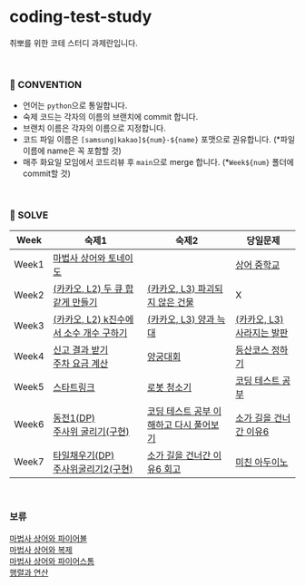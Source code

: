 # coding-test-study
취뽀를 위한 코테 스터디 과제란입니다.

<br/>

### 🍃 CONVENTION
- 언어는 `python`으로 통일합니다.
- 숙제 코드는 각자의 이름의 브랜치에 commit 합니다.
- 브랜치 이름은 각자의 이름으로 지정합니다.
- 코드 파일 이름은 `[samsung|kakao]${num}-${name}` 포맷으로 권유합니다. (*파일 이름에 name은 꼭 포함할 것)
- 매주 화요일 모임에서 코드리뷰 후 `main`으로 merge 합니다. (*`Week${num}` 폴더에 commit할 것)

<br/>

### 📖 SOLVE
|Week|숙제1|숙제2|당일문제|
|------|---|---|---|
|Week1|[마법사 상어와 토네이도](https://www.acmicpc.net/problem/20057)||[상어 중학교](https://www.acmicpc.net/problem/21609)|
|Week2|[(카카오, L2) 두 큐 합 같게 만들기](https://school.programmers.co.kr/learn/courses/30/lessons/118667)|[(카카오, L3) 파괴되지 않은 건물](https://school.programmers.co.kr/learn/courses/30/lessons/92344)|X|
|Week3|[(카카오, L2) k진수에서 소수 개수 구하기](https://school.programmers.co.kr/learn/courses/30/lessons/92335)|[(카카오, L3) 양과 늑대](https://school.programmers.co.kr/learn/courses/30/lessons/92343)|[(카카오, L3) 사라지는 발판](https://school.programmers.co.kr/learn/courses/30/lessons/92345)|
|Week4|[신고 결과 받기](https://school.programmers.co.kr/learn/courses/30/lessons/92334) <br/> [주차 요금 계산](https://school.programmers.co.kr/learn/courses/30/lessons/92341)|[양궁대회](https://school.programmers.co.kr/learn/courses/30/lessons/92342) <br/> |[등산코스 정하기](https://school.programmers.co.kr/learn/courses/30/lessons/118669)|
|Week5|[스타트링크](https://www.acmicpc.net/problem/5014)|[로봇 청소기](https://www.acmicpc.net/problem/14503)|[코딩 테스트 공부](https://school.programmers.co.kr/learn/courses/30/lessons/118668)|
|Week6|[동전1(DP)](https://www.acmicpc.net/problem/2293)<br/>[주사위 굴리기(구현)](https://www.acmicpc.net/problem/14499)|[코딩 테스트 공부 이해하고 다시 풀어보기](https://school.programmers.co.kr/learn/courses/30/lessons/118668)|[소가 길을 건너간 이유6](https://www.acmicpc.net/problem/14466)|
|Week7|[타일채우기(DP)](https://www.acmicpc.net/problem/2133)<br/>[주사위굴리기2(구현)](https://www.acmicpc.net/problem/23288)|[소가 길을 건너간 이유6 회고](https://www.acmicpc.net/problem/14466)|[미친 아두이노](https://www.acmicpc.net/problem/8972)|

<br/>

### 보류
[마법사 상어와 파이어볼](https://www.acmicpc.net/problem/20056) <br/>
[마법사 상어와 복제](https://www.acmicpc.net/problem/23290) <br/>
[마법사 상어와 파이어스톰](https://www.acmicpc.net/problem/20058) <br/>
[행렬과 연산](https://school.programmers.co.kr/learn/courses/30/lessons/118670) <br/>
